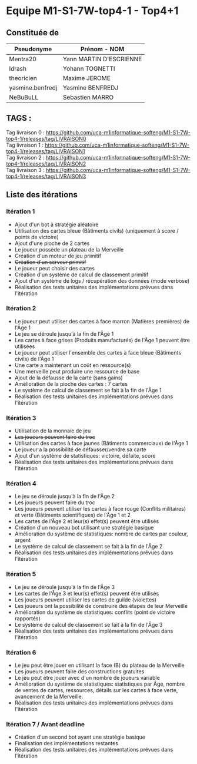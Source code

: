 # Equipe M1-S1-7W-top4-1 - Top4+1

## Constituée de
| Pseudonyme  | Prénom - NOM |
| ----------- | ------------ |
| Mentra20  | Yann MARTIN D'ESCRIENNE  |
| Idrash | Yohann TOGNETTI |
| theoricien  | Maxime JEROME  |
| yasmine.benfredj | Yasmine BENFREDJ |
| NeBuBuLL | Sebastien MARRO |

## TAGS :
Tag livraison 0 : https://github.com/uca-m1informatique-softeng/M1-S1-7W-top4-1/releases/tag/LIVRAISON0  
Tag livraison 1 : https://github.com/uca-m1informatique-softeng/M1-S1-7W-top4-1/releases/tag/LIVRAISON1  
Tag livraison 2 : https://github.com/uca-m1informatique-softeng/M1-S1-7W-top4-1/releases/tag/LIVRAISON2  
Tag livraison 3 : https://github.com/uca-m1informatique-softeng/M1-S1-7W-top4-1/releases/tag/LIVRAISON3  

## Liste des itérations

### Itération 1
- Ajout d'un bot à stratégie aléatoire
- Utilisation des cartes bleue (Bâtiments civils) (uniquement à score / points de victoire)
- Ajout d'une pioche de 2 cartes
- Le joueur possède un plateau de la Merveille
- Création d'un moteur de jeu primitif
- ~~Création d'un serveur primitif~~
- Le joueur peut choisir des cartes
- Création d'un système de calcul de classement primitif
- Ajout d'un système de logs / récupération des données (mode verbose)
- Réalisation des tests unitaires des implémentations prévues dans l'itération

### Itération 2
- Le joueur peut utiliser des cartes à face marron (Matières premières) de l'Âge 1
- Le jeu se déroule jusqu'à la fin de l'Âge 1
- Les cartes à face grises (Produits manufacturés) de l'Âge 1 peuvent être utilisées
- Le joueur peut utiliser l'ensemble des cartes à face bleue (Bâtiments civils) de l'Âge 1
- Une carte a maintenant un coût en ressource(s)
- Une merveille peut produire une ressource de base
- Ajout de la défausse de la carte (sans gains)
- Amélioration de la pioche des cartes : 7 cartes
- Le système de calcul de classement se fait à la fin de l'Âge 1
- Réalisation des tests unitaires des implémentations prévues dans l'itération

### Itération 3
- Utilisation de la monnaie de jeu
- ~~Les joueurs peuvent faire du troc~~
- Utilisation des cartes à face jaunes (Bâtiments commerciaux) de l'Âge 1
- Le joueur a la possibilité de défausser/vendre sa carte
- Ajout d'un système de statistiques: victoire, défaite, score
- Réalisation des tests unitaires des implémentations prévues dans l'itération

### Itération 4
- Le jeu se déroule jusqu'à la fin de l'Âge 2
- Les joueurs peuvent faire du troc
- Les joueurs peuvent utiliser les cartes à face rouge (Conflits militaires) et verte (Bâtiments scientifiques) de l'Âge 1 et 2
- Les cartes de l'Âge 2 et leur(s) effet(s) peuvent être utilisés
- Création d'un nouveau bot utilisant une stratégie basique
- Amélioration du système de statistiques: nombre de cartes par couleur, argent
- Le système de calcul de classement se fait à la fin de l'Âge 2
- Réalisation des tests unitaires des implémentations prévues dans l'itération

### Itération 5
- Le jeu se déroule jusqu'à la fin de l'Âge 3
- Les cartes de l'Âge 3 et leur(s) effet(s) peuvent être utilisés
- Les joueurs peuvent utiliser les cartes de guilde (violettes)
- Les joueurs ont la possibilité de construire des étapes de leur Merveille
- Amélioration du système de statistiques: conflits (point de victoire rapportés)
- Le système de calcul de classement se fait à la fin de l'Âge 3
- Réalisation des tests unitaires des implémentations prévues dans l'itération

### Itération 6
- Le jeu peut être jouer en utilisant la face (B) du plateau de la Merveille
- Les joueurs peuvent faire des constructions gratuites
- Le jeu peut être jouer avec d'un nombre de joueurs variable
- Amélioration du système de statistiques: statistiques par Âge, nombre de ventes de cartes, ressources, détails sur les cartes à face verte,  avancement de la Merveille.
- Réalisation des tests unitaires des implémentations prévues dans l'itération

### Itération 7 / Avant deadline
- Création d'un second bot ayant une stratégie basique
- Finalisation des implémentations restantes
- Réalisation des tests unitaires des implémentations prévues dans l'itération
